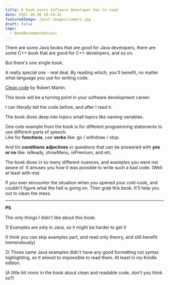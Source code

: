 ```yaml
---
title: A book every Software Developer has to read
date: 2021-10-30 10:19:31
featuredImage: /post-images/camera.jpg
draft: false
tags:
  - BookRecommendations
---
```


There are some Java books that are good for Java developers, there are some C++ book that are good for C++ developers, and so on.

But there's one single book.

A really special one - real deal. By reading which, you'll benefit, no matter what language you use for writing code.

[Clean code](https://www.amazon.com/Clean-Code-Handbook-Software-Craftsmanship-ebook-dp-B001GSTOAM/dp/B001GSTOAM/ref=mt_other?_encoding=UTF8&me=&qid=) by Robert Martin.

This book will be a turning point in your software development career.

I can literally tell the code before, and after I read it.

The book dives deep into topics small topics like naming variables.

One cute example from the book is for different programming statements to use different parts of speech.  
Like for **functions**, use **verbs** like: go / withdraw / stop.

And for **conditions** **adjectives** or questions that can be answered with **yes or no** like: isReady, showMenu, isPremium, and etc.

The book dives in so many different nuances, and examples you were not aware of. It amuses you how it was possible to write such a bad code. (Well at least with me)

If you ever encounter the situation when you opened your cold code, and couldn't figure what the hell is going on. Then grab this book. It'll help you out to clean the mess.

---

**PS**

The only things I didn't like about this book:

1\) Examples are only in Java, so it might be harder to get it

(I think you can skip examples part, and read only theory, and still benefit tremendously)

2\) Those same Java examples didn't have any good formatting not syntax highlighting, so it almost to impossible to read them. At least in my Kindle edition.

(A little bit ironic in the book about clean and readable code, don't you think so?)
